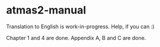 # atmas2-manual

Translation to English is work-in-progress.
Help, if you can :)

Chapter 1 and 4 are done.
Appendix A, B and C are done.
